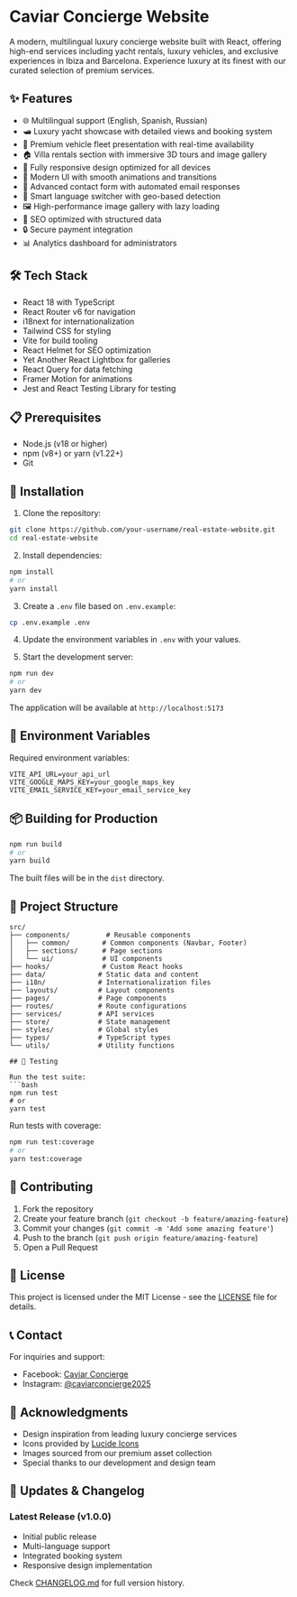 # Caviar Concierge Website

A modern, multilingual luxury concierge website built with React, offering high-end services including yacht rentals, luxury vehicles, and exclusive experiences in Ibiza and Barcelona. Experience luxury at its finest with our curated selection of premium services.

## ✨ Features

- 🌐 Multilingual support (English, Spanish, Russian)
- 🛥️ Luxury yacht showcase with detailed views and booking system
- 🚗 Premium vehicle fleet presentation with real-time availability
- 🏠 Villa rentals section with immersive 3D tours and image gallery
- 📱 Fully responsive design optimized for all devices
- 🎨 Modern UI with smooth animations and transitions
- 📧 Advanced contact form with automated email responses
- 🔄 Smart language switcher with geo-based detection
- 🖼️ High-performance image gallery with lazy loading
- 🎯 SEO optimized with structured data
- 🔒 Secure payment integration
- 📊 Analytics dashboard for administrators

## 🛠️ Tech Stack

- React 18 with TypeScript
- React Router v6 for navigation
- i18next for internationalization
- Tailwind CSS for styling
- Vite for build tooling
- React Helmet for SEO optimization
- Yet Another React Lightbox for galleries
- React Query for data fetching
- Framer Motion for animations
- Jest and React Testing Library for testing

## 📋 Prerequisites

- Node.js (v18 or higher)
- npm (v8+) or yarn (v1.22+)
- Git

## 🚀 Installation

1. Clone the repository:
```bash
git clone https://github.com/your-username/real-estate-website.git
cd real-estate-website
```

2. Install dependencies:
```bash
npm install
# or
yarn install
```

3. Create a `.env` file based on `.env.example`:
```bash
cp .env.example .env
```

4. Update the environment variables in `.env` with your values.

5. Start the development server:
```bash
npm run dev
# or
yarn dev
```

The application will be available at `http://localhost:5173`

## 🔧 Environment Variables

Required environment variables:
```env
VITE_API_URL=your_api_url
VITE_GOOGLE_MAPS_KEY=your_google_maps_key
VITE_EMAIL_SERVICE_KEY=your_email_service_key
```

## 📦 Building for Production

```bash
npm run build
# or
yarn build
```

The built files will be in the `dist` directory.

## 📁 Project Structure

```
src/
├── components/         # Reusable components
│   ├── common/        # Common components (Navbar, Footer)
│   ├── sections/      # Page sections
│   └── ui/            # UI components
├── hooks/             # Custom React hooks
├── data/             # Static data and content
├── i18n/             # Internationalization files
├── layouts/          # Layout components
├── pages/            # Page components
├── routes/           # Route configurations
├── services/         # API services
├── store/            # State management
├── styles/           # Global styles
├── types/            # TypeScript types
└── utils/            # Utility functions

## 🧪 Testing

Run the test suite:
```bash
npm run test
# or
yarn test
```

Run tests with coverage:
```bash
npm run test:coverage
# or
yarn test:coverage
```

## 🤝 Contributing

1. Fork the repository
2. Create your feature branch (`git checkout -b feature/amazing-feature`)
3. Commit your changes (`git commit -m 'Add some amazing feature'`)
4. Push to the branch (`git push origin feature/amazing-feature`)
5. Open a Pull Request

## 📝 License

This project is licensed under the MIT License - see the [LICENSE](LICENSE) file for details.

## 📞 Contact

For inquiries and support:
- Facebook: [Caviar Concierge](https://www.facebook.com/share/18ZTa39KMG/)
- Instagram: [@caviarconcierge2025](https://www.instagram.com/caviarconcierge2025?utm_source=qr&igsh=MTQwbXl5MnkwMjVsOA==)

## 🙏 Acknowledgments

- Design inspiration from leading luxury concierge services
- Icons provided by [Lucide Icons](https://lucide.dev)
- Images sourced from our premium asset collection
- Special thanks to our development and design team

## 🔄 Updates & Changelog

### Latest Release (v1.0.0)
- Initial public release
- Multi-language support
- Integrated booking system
- Responsive design implementation

Check [CHANGELOG.md](CHANGELOG.md) for full version history.
